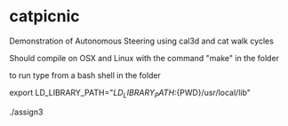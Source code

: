 # catpicnic
Demonstration of Autonomous Steering using cal3d and cat walk cycles

Should compile on OSX and Linux with the command "make" in the folder

to run type from a bash shell in the folder

export LD_LIBRARY_PATH="${LD_LIBRARY_PATH}:${PWD}/usr/local/lib"

./assign3


